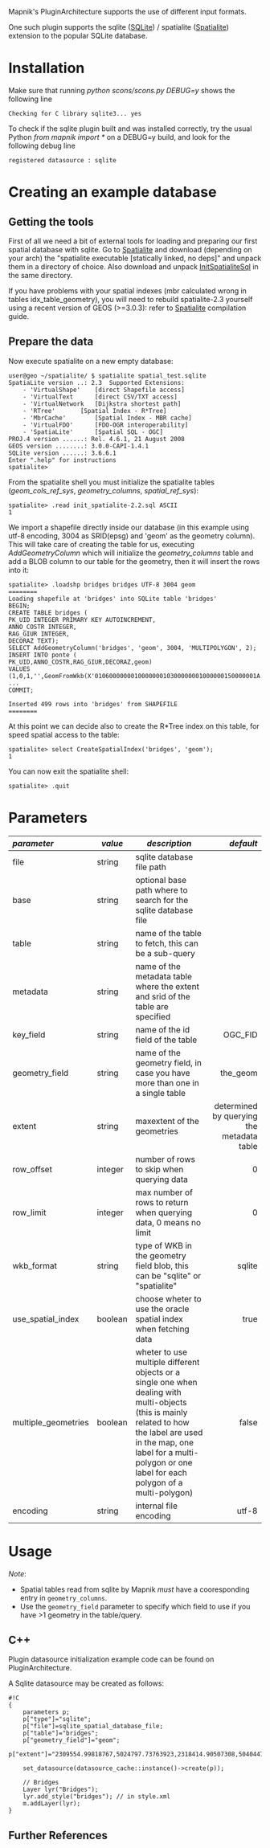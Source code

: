 <!-- Name: SQLite -->
<!-- Version: 11 -->
<!-- Last-Modified: 2010/11/13 10:07:41 -->
<!-- Author: kunitoki -->


Mapnik's PluginArchitecture supports the use of different input formats.

One such plugin supports the sqlite ([SQLite](http://en.wikipedia.org/wiki/SQLite)) / spatialite ([Spatialite](http://www.gaia-gis.it/spatialite)) extension to the popular SQLite database.

# Installation

Make sure that running _python scons/scons.py DEBUG=y_ shows the following line

    Checking for C library sqlite3... yes

To check if the sqlite plugin built and was installed correctly, try the usual Python _from mapnik import *_ on a DEBUG=y build, and look for the following debug line

    registered datasource : sqlite

# Creating an example database

## Getting the tools

First of all we need a bit of external tools for loading and preparing our first spatial database with sqlite.
Go to [Spatialite](http://www.gaia-gis.it/spatialite-2.3/) and download (depending on your arch) the "spatialite executable [statically linked, no deps]" and unpack them in a directory of choice. Also download and unpack [InitSpatialiteSql](http://www.gaia-gis.it/spatialite/init_spatialite-2.2.sql.zip) in the same directory.

If you have problems with your spatial indexes (mbr calculated wrong in tables idx_table_geometry), you will need to rebuild spatialite-2.3 yourself using a recent version of GEOS (>=3.0.3): refer to [Spatialite](http://www.gaia-gis.it/spatialite-2.3) compilation guide.

## Prepare the data

Now execute spatialite on a new empty database:

    user@geo ~/spatialite/ $ spatialite spatial_test.sqlite
    SpatiaLite version ..: 2.3	Supported Extensions:
    	- 'VirtualShape'	[direct Shapefile access]
    	- 'VirtualText		[direct CSV/TXT access]
    	- 'VirtualNetwork	[Dijkstra shortest path]
    	- 'RTree'		[Spatial Index - R*Tree]
    	- 'MbrCache'		[Spatial Index - MBR cache]
    	- 'VirtualFDO'		[FDO-OGR interoperability]
    	- 'SpatiaLite'		[Spatial SQL - OGC]
    PROJ.4 version ......: Rel. 4.6.1, 21 August 2008
    GEOS version ........: 3.0.0-CAPI-1.4.1
    SQLite version ......: 3.6.6.1
    Enter ".help" for instructions
    spatialite> 

From the spatialite shell you must initialize the spatialite tables (_geom_cols_ref_sys_, _geometry_columns_, _spatial_ref_sys_):

    spatialite> .read init_spatialite-2.2.sql ASCII
    1

We import a shapefile directly inside our database (in this example using utf-8 encoding, 3004 as SRID(epsg) and 'geom' as the geometry column). This will take care of creating the table for us, executing *AddGeometryColumn* which will initialize the _geometry_columns_ table and add a BLOB column to our table for the geometry, then it will insert the rows into it:

    spatialite> .loadshp bridges bridges UTF-8 3004 geom
    ========
    Loading shapefile at 'bridges' into SQLite table 'bridges'
    BEGIN;
    CREATE TABLE bridges (
    PK_UID INTEGER PRIMARY KEY AUTOINCREMENT,
    ANNO_COSTR INTEGER,
    RAG_GIUR INTEGER,
    DECORAZ TEXT);
    SELECT AddGeometryColumn('bridges', 'geom', 3004, 'MULTIPOLYGON', 2);
    INSERT INTO ponte (
    PK_UID,ANNO_COSTR,RAG_GIUR,DECORAZ,geom)
    VALUES (1,0,1,'',GeomFromWkb(X'010600000001000000010300000001000000150000001A...',3004));
    ...
    COMMIT;
    
    Inserted 499 rows into 'bridges' from SHAPEFILE
    ========

At this point we can decide also to create the R*Tree index on this table, for speed spatial access to the table:

    spatialite> select CreateSpatialIndex('bridges', 'geom');
    1

You can now exit the spatialite shell:

    spatialite> .quit

# Parameters

| *parameter*       | *value*  | *description* | *default* |
|:------------------|----------|---------------|----------:|
| file                  | string       | sqlite database file path | |
| base                  | string       | optional base path where to search for the sqlite database file | |
| table                 | string       | name of the table to fetch, this can be a sub-query | |
| metadata              | string       | name of the metadata table where the extent and srid of the table are specified | |
| key_field             | string       | name of the id field of the table | OGC_FID | 
| geometry_field        | string       | name of the geometry field, in case you have more than one in a single table | the_geom |
| extent                | string       | maxextent of the geometries | determined by querying the metadata table |
| row_offset            | integer      | number of rows to skip when querying data | 0 |
| row_limit             | integer      | max number of rows to return when querying data, 0 means no limit | 0 |
| wkb_format            | string       | type of WKB in the geometry field blob, this can be "sqlite" or "spatialite" | sqlite |
| use_spatial_index     | boolean      | choose wheter to use the oracle spatial index when fetching data | true |
| multiple_geometries   | boolean      | wheter to use multiple different objects or a single one when dealing with multi-objects (this is mainly related to how the label are used in the map, one label for a multi-polygon or one label for each polygon of a multi-polygon)| false |
| encoding              | string       | internal file encoding | utf-8 |

# Usage

*Note*: 
 * Spatial tables read from sqlite by Mapnik _must_ have a cooresponding entry in `geometry_columns`.
 * Use the `geometry_field` parameter to specify which field to use if you have >1 geometry in the table/query.

## C++

Plugin datasource initialization example code can be found on PluginArchitecture.

A Sqlite datasource may be created as follows:


    #!C
    {
        parameters p;
        p["type"]="sqlite";
        p["file"]=sqlite_spatial_database_file;
        p["table"]="bridges";
        p["geometry_field"]="geom";
        p["extent"]="2309554.99818767,5024797.73763923,2318414.90507308,5040447.94690007";
    
        set_datasource(datasource_cache::instance()->create(p));
    
        // Bridges
        Layer lyr("Bridges");
        lyr.add_style("bridges"); // in style.xml
        m.addLayer(lyr);
    }


## Further References
